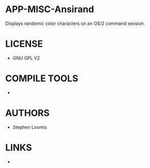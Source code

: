 APP-MISC-Ansirand
=================

Displays randomic color characters on an OS/2 command session.

LICENSE
===============
- GNU GPL V2

COMPILE TOOLS
===============
* 

AUTHORS
===============
* Stephen Loomis 

LINKS
===============
* 
